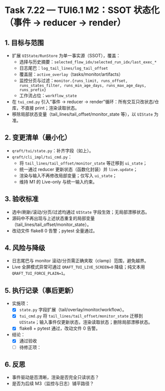 # Task 7.22 — TUI6.1 M2：SSOT 状态化（事件 → reducer → render）

## 1. 目标与范围
- 扩展 `UIState/RunStore` 为单一事实源（SSOT），覆盖：
  - 选择与历史摘要：`selected_flow_idx/selected_run_idx/last_exec_*`
  - 日志尾巴：`log_tail_lines/log_tail_offset`
  - 覆盖层：`active_overlay`（tasks/monitor/artifacts）
  - 监控分页与过滤：`monitor.{runs_limit, runs_offset, runs_states_filter, runs_min_age_days, runs_max_age_days, runs_prefix}`
  - 工作流占位：`workflow_state`
- 在 `tui_cmd.py` 引入“事件 → reducer → render”循环：所有交互只改状态/仓库，不直接 print；渲染读取状态。
- 移除局部状态变量（tail_lines/tail_offset/monitor_state 等），以 `UIState` 为准。

## 2. 变更清单（最小化）
- `qraft/tui/state.py`：补齐字段（如上）。
- `qraft/cli_impl/tui_cmd.py`：
  - 将 `tail_lines/tail_offset/monitor_state` 等迁移到 `ui_state`；
  - 统一通过 reducer 更新状态（函数化封装）并 `live.update`；
  - 渲染与输入不再修改局部变量；仅写入 `ui_state`；
  - 维持 M1 的 Live-only 与统一输入约束。

## 3. 验收标准
- 选中/刷新/滚动/分页/过滤均通过 `UIState` 字段生效；无局部漂移状态。
- 源码中不再出现与上述状态重复的局部变量（tail_lines/tail_offset/monitor_state）。
- 改动文件 flake8 0 告警；pytest 全量通过。

## 4. 风险与降级
- 日志尾巴与 monitor 滚动/分页需正确夹取（clamp）范围，避免越界。
- Live 全屏模式异常可通过 `QRAFT_TUI_LIVE_SCREEN=0` 降级；纯文本用 `QRAFT_TUI_FORCE_PLAIN=1`。

## 5. 执行记录（事后更新）
- 实施项：
  - [x] `state.py` 字段扩展（tail/overlay/monitor/workflow）。
  - [x] `tui_cmd.py` 将 `tail_lines/tail_offset/monitor_state` 迁移到 `UIState`；输入事件仅更新状态，渲染读取状态；删除局部漂移状态。
  - [x] flake8 + pytest 通过，改动文件 0 告警。
- 结论：
  - [x] 通过验收
  - [ ] 待修正项：

## 6. 反思
- 事件驱动是否清晰，渲染是否完全只读状态？
- 是否为后续 M3（监控与日志）铺平路径？
